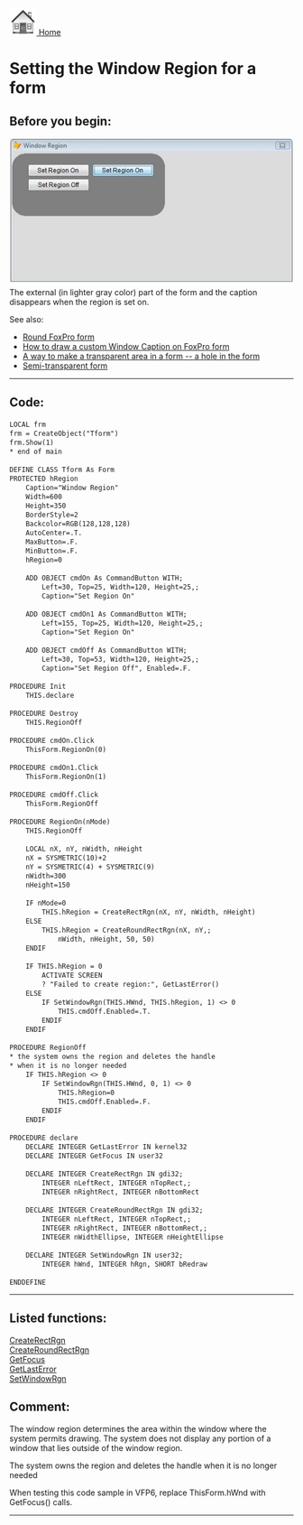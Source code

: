 [<img src="../images/home.png"> Home ](https://github.com/VFPX/Win32API)  

# Setting the Window Region for a form

## Before you begin:
![](../images/windowregion.jpg)  
The external (in lighter gray color) part of the form and the caption disappears when the region is set on.  

See also:

* [Round FoxPro form](sample_143.md)  
* [How to draw a custom Window Caption on FoxPro form](sample_499.md)  
* [A way to make a transparent area in a form -- a hole in the form](sample_126.md)  
* [Semi-transparent form](sample_453.md)  
  
***  


## Code:
```foxpro  
LOCAL frm
frm = CreateObject("Tform")
frm.Show(1)
* end of main

DEFINE CLASS Tform As Form
PROTECTED hRegion
	Caption="Window Region"
	Width=600
	Height=350
	BorderStyle=2
	Backcolor=RGB(128,128,128)
	AutoCenter=.T.
	MaxButton=.F.
	MinButton=.F.
	hRegion=0
	
	ADD OBJECT cmdOn As CommandButton WITH;
		Left=30, Top=25, Width=120, Height=25,;
		Caption="Set Region On"

	ADD OBJECT cmdOn1 As CommandButton WITH;
		Left=155, Top=25, Width=120, Height=25,;
		Caption="Set Region On"

	ADD OBJECT cmdOff As CommandButton WITH;
		Left=30, Top=53, Width=120, Height=25,;
		Caption="Set Region Off", Enabled=.F.

PROCEDURE Init
	THIS.declare
	
PROCEDURE Destroy
	THIS.RegionOff

PROCEDURE cmdOn.Click
	ThisForm.RegionOn(0)

PROCEDURE cmdOn1.Click
	ThisForm.RegionOn(1)

PROCEDURE cmdOff.Click
	ThisForm.RegionOff

PROCEDURE RegionOn(nMode)
	THIS.RegionOff
	
	LOCAL nX, nY, nWidth, nHeight
	nX = SYSMETRIC(10)+2
	nY = SYSMETRIC(4) + SYSMETRIC(9)
	nWidth=300
	nHeight=150

	IF nMode=0
		THIS.hRegion = CreateRectRgn(nX, nY, nWidth, nHeight)
	ELSE
		THIS.hRegion = CreateRoundRectRgn(nX, nY,;
			nWidth, nHeight, 50, 50)
	ENDIF

	IF THIS.hRegion = 0
		ACTIVATE SCREEN
		? "Failed to create region:", GetLastError()
	ELSE
		IF SetWindowRgn(THIS.HWnd, THIS.hRegion, 1) <> 0
			THIS.cmdOff.Enabled=.T.
		ENDIF
	ENDIF

PROCEDURE RegionOff
* the system owns the region and deletes the handle
* when it is no longer needed
	IF THIS.hRegion <> 0
		IF SetWindowRgn(THIS.HWnd, 0, 1) <> 0
			THIS.hRegion=0
			THIS.cmdOff.Enabled=.F.
		ENDIF
	ENDIF

PROCEDURE declare
	DECLARE INTEGER GetLastError IN kernel32
	DECLARE INTEGER GetFocus IN user32

	DECLARE INTEGER CreateRectRgn IN gdi32;
		INTEGER nLeftRect, INTEGER nTopRect,;
		INTEGER nRightRect, INTEGER nBottomRect

	DECLARE INTEGER CreateRoundRectRgn IN gdi32;
		INTEGER nLeftRect, INTEGER nTopRect,;
		INTEGER nRightRect, INTEGER nBottomRect,;
		INTEGER nWidthEllipse, INTEGER nHeightEllipse

	DECLARE INTEGER SetWindowRgn IN user32;
		INTEGER hWnd, INTEGER hRgn, SHORT bRedraw

ENDDEFINE  
```  
***  


## Listed functions:
[CreateRectRgn](../libraries/gdi32/CreateRectRgn.md)  
[CreateRoundRectRgn](../libraries/gdi32/CreateRoundRectRgn.md)  
[GetFocus](../libraries/user32/GetFocus.md)  
[GetLastError](../libraries/kernel32/GetLastError.md)  
[SetWindowRgn](../libraries/user32/SetWindowRgn.md)  

## Comment:
The window region determines the area within the window where the system permits drawing. The system does not display any portion of a window that lies outside of the window region.  
  
The system owns the region and deletes the handle when it is no longer needed  
  
When testing this code sample in VFP6, replace ThisForm.hWnd with GetFocus() calls.  
  
***  

